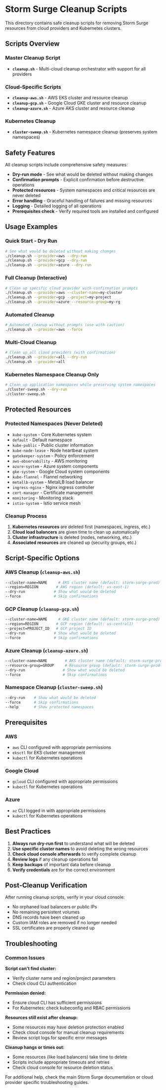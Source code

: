 # Storm Surge Cleanup Scripts

This directory contains safe cleanup scripts for removing Storm Surge resources from cloud providers and Kubernetes clusters.

## Scripts Overview

### Master Cleanup Script
- **`cleanup.sh`** - Multi-cloud cleanup orchestrator with support for all providers

### Cloud-Specific Scripts  
- **`cleanup-aws.sh`** - AWS EKS cluster and resource cleanup
- **`cleanup-gcp.sh`** - Google Cloud GKE cluster and resource cleanup
- **`cleanup-azure.sh`** - Azure AKS cluster and resource cleanup

### Kubernetes Cleanup
- **`cluster-sweep.sh`** - Kubernetes namespace cleanup (preserves system namespaces)

## Safety Features

All cleanup scripts include comprehensive safety measures:

- **Dry-run mode** - See what would be deleted without making changes
- **Confirmation prompts** - Explicit confirmation before destructive operations
- **Protected resources** - System namespaces and critical resources are never deleted
- **Error handling** - Graceful handling of failures and missing resources
- **Logging** - Detailed logging of all operations
- **Prerequisites check** - Verify required tools are installed and configured

## Usage Examples

### Quick Start - Dry Run
```bash
# See what would be deleted without making changes
./cleanup.sh --provider=aws --dry-run
./cleanup.sh --provider=gcp --dry-run  
./cleanup.sh --provider=azure --dry-run
```

### Full Cleanup (Interactive)
```bash
# Clean up specific cloud provider with confirmation prompts
./cleanup.sh --provider=aws --cluster-name=my-cluster
./cleanup.sh --provider=gcp --project=my-project
./cleanup.sh --provider=azure --resource-group=my-rg
```

### Automated Cleanup
```bash
# Automated cleanup without prompts (use with caution)
./cleanup.sh --provider=aws --force
```

### Multi-Cloud Cleanup
```bash
# Clean up all cloud providers (with confirmation)
./cleanup.sh --provider=all --dry-run
./cleanup.sh --provider=all
```

### Kubernetes Namespace Cleanup Only
```bash
# Clean up application namespaces while preserving system namespaces
./cluster-sweep.sh --dry-run
./cluster-sweep.sh
```

## Protected Resources

### Protected Namespaces (Never Deleted)
- `kube-system` - Core Kubernetes system
- `default` - Default namespace  
- `kube-public` - Public cluster information
- `kube-node-lease` - Node heartbeat system
- `gatekeeper-system` - Policy enforcement
- `aws-observability` - AWS monitoring
- `azure-system` - Azure system components
- `gke-system` - Google Cloud system components
- `kube-flannel` - Flannel networking
- `metallb-system` - MetalLB load balancer
- `ingress-nginx` - Nginx ingress controller
- `cert-manager` - Certificate management
- `monitoring` - Monitoring stack
- `istio-system` - Istio service mesh

### Cleanup Process
1. **Kubernetes resources** are deleted first (namespaces, ingress, etc.)
2. **Cloud load balancers** are given time to clean up automatically
3. **Cluster infrastructure** is deleted (nodes, networking, etc.)
4. **Associated resources** are cleaned up (security groups, etc.)

## Script-Specific Options

### AWS Cleanup (`cleanup-aws.sh`)
```bash
--cluster-name=NAME     # EKS cluster name (default: storm-surge-prod)
--region=REGION        # AWS region (default: us-east-1)
--dry-run             # Show what would be deleted
--force               # Skip confirmations
```

### GCP Cleanup (`cleanup-gcp.sh`)  
```bash
--cluster-name=NAME     # GKE cluster name (default: storm-surge-prod)
--region=REGION        # GCP region (default: us-central1)
--project=PROJECT_ID   # GCP project ID
--dry-run             # Show what would be deleted
--force               # Skip confirmations
```

### Azure Cleanup (`cleanup-azure.sh`)
```bash
--cluster-name=NAME        # AKS cluster name (default: storm-surge-prod)
--resource-group=GROUP     # Resource group (default: storm-surge-prod-rg)
--dry-run                 # Show what would be deleted
--force                   # Skip confirmations
```

### Namespace Cleanup (`cluster-sweep.sh`)
```bash
--dry-run    # Show what would be deleted
--force      # Skip confirmations  
--help       # Show protected namespaces
```

## Prerequisites

### AWS
- `aws` CLI configured with appropriate permissions
- `eksctl` for EKS cluster management
- `kubectl` for Kubernetes operations

### Google Cloud
- `gcloud` CLI configured with appropriate permissions
- `kubectl` for Kubernetes operations

### Azure
- `az` CLI logged in with appropriate permissions  
- `kubectl` for Kubernetes operations

## Best Practices

1. **Always run dry-run first** to understand what will be deleted
2. **Use specific cluster names** to avoid deleting the wrong resources
3. **Check cloud console afterwards** to verify complete cleanup
4. **Review logs** if any cleanup operations fail
5. **Keep backups** of important data before cleanup
6. **Verify credentials** are for the correct environment

## Post-Cleanup Verification

After running cleanup scripts, verify in your cloud console:

- No orphaned load balancers or public IPs
- No remaining persistent volumes
- DNS records have been cleaned up  
- Custom IAM roles are removed if no longer needed
- SSL certificates are properly cleaned up

## Troubleshooting

### Common Issues

**Script can't find cluster:**
- Verify cluster name and region/project parameters
- Check cloud CLI authentication

**Permission denied:**
- Ensure cloud CLI has sufficient permissions
- For Kubernetes: check kubeconfig and RBAC permissions

**Resources still exist after cleanup:**
- Some resources may have deletion protection enabled
- Check cloud console for manual cleanup requirements
- Review script logs for specific error messages

**Cleanup hangs or times out:**
- Some resources (like load balancers) take time to delete
- Scripts include appropriate timeouts and retries
- Check cloud console for resource deletion status

For additional help, check the main Storm Surge documentation or cloud provider specific troubleshooting guides.